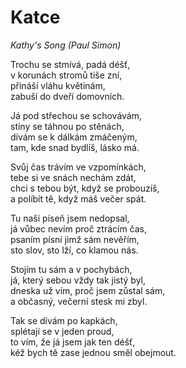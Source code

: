 # Katce
*Kathy's Song (Paul Simon)*

Trochu se stmívá, padá déšť,     
v korunách stromů tiše zní,     
přináší vláhu květinám,     
zabuší do dveří domovních.  

Já pod střechou se schovávám,     
stíny se táhnou po stěnách,     
dívám se k dálkám zmáčeným,     
tam, kde snad bydlíš, lásko má.  

Svůj čas trávím ve vzpomínkách,         
tebe si ve snách nechám zdát,     
chci s tebou být, když se probouzíš,       
a políbít tě, když máš večer spát.

Tu naši píseň jsem nedopsal,  
já vůbec nevím proč ztrácím čas,  
psaním písní jimž sám nevěřím,    
sto slov, sto lží, co klamou nás.

Stojím tu sám a v pochybách,     
já, který sebou vždy tak jistý byl,   
dneska už vím, proč jsem zůstal sám,       
a občasný, večerní stesk mi zbyl.

Tak se dívám po kapkách,     
splétají se v jeden proud,       
to vím, že já jsem jak ten déšť,   
kéž bych tě zase jednou směl obejmout.
